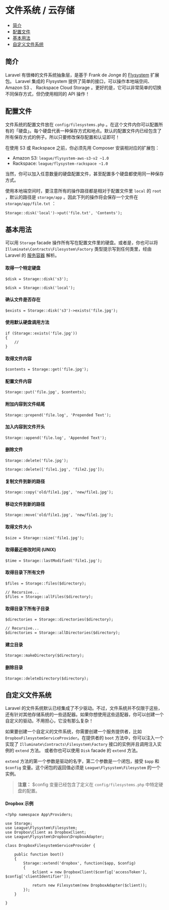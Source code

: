 # 文件系统 / 云存储

- [简介](#introduction)
- [配置文件](#configuration)
- [基本用法](#basic-usage)
- [自定义文件系统](#custom-filesystems)

<a name="introduction"></a>
## 简介

Laravel 有很棒的文件系统抽象层，是基于 Frank de Jonge 的 [Flysystem](https://github.com/thephpleague/flysystem) 扩展包。 Laravel 集成的 Flysystem 提供了简单的接口，可以操作本地端空间、 Amazon S3 、 Rackspace Cloud Storage 。更好的是，它可以非常简单的切换不同保存方式，但仍使用相同的 API 操作！

<a name="configuration"></a>
## 配置文件

文件系统的配置文件放在 `config/filesystems.php` 。在这个文件内你可以配置所有的「硬盘」。每个硬盘代表一种保存方式和地点。默认的配置文件内已经包含了所有保存方式的例子。所以只要修改保存配置和认证即可！

在使用 S3 或 Rackspace 之前，你必须先用 Composer 安装相对应的扩展包：

- Amazon S3: `league/flysystem-aws-s3-v2 ~1.0`
- Rackspace: `league/flysystem-rackspace ~1.0`

当然，你可以加入任意数量的硬盘配置文件，甚至配置多个硬盘都使用同一种保存方式。

使用本地端空间时，要注意所有的操作路径都是相对于配置文件里 `local` 的 `root` ，默认的路径是 `storage/app` 。因此下列的操作将会保存一个文件在 `storage/app/file.txt` ：

	Storage::disk('local')->put('file.txt', 'Contents');

<a name="basic-usage"></a>
## 基本用法

可以用 `Storage` facade 操作所有写在配置文件里的硬盘。或者是，你也可以将 `Illuminate\Contracts\Filesystem\Factory` 类型提示写到任何类里，经由 Laravel 的 [服务容器](/docs/5.0/container) 解析。

#### 取得一个特定硬盘

	$disk = Storage::disk('s3');

	$disk = Storage::disk('local');

#### 确认文件是否存在

	$exists = Storage::disk('s3')->exists('file.jpg');

#### 使用默认硬盘调用方法

	if (Storage::exists('file.jpg'))
	{
		//
	}

#### 取得文件内容

	$contents = Storage::get('file.jpg');

#### 配置文件内容

	Storage::put('file.jpg', $contents);

#### 附加内容到文件结尾

	Storage::prepend('file.log', 'Prepended Text');

#### 加入内容到文件开头

	Storage::append('file.log', 'Appended Text');

#### 删除文件

	Storage::delete('file.jpg');

	Storage::delete(['file1.jpg', 'file2.jpg']);

#### 复制文件到新的路径

	Storage::copy('old/file1.jpg', 'new/file1.jpg');

#### 移动文件到新的路径

	Storage::move('old/file1.jpg', 'new/file1.jpg');

#### 取得文件大小

	$size = Storage::size('file1.jpg');

#### 取得最近修改时间 (UNIX)

	$time = Storage::lastModified('file1.jpg');

#### 取得目录下所有文件

	$files = Storage::files($directory);

	// Recursive...
	$files = Storage::allFiles($directory);

#### 取得目录下所有子目录

	$directories = Storage::directories($directory);

	// Recursive...
	$directories = Storage::allDirectories($directory);

#### 建立目录

	Storage::makeDirectory($directory);

#### 删除目录

	Storage::deleteDirectory($directory);

<a name="custom-filesystems"></a>
## 自定义文件系统

Laravel 的文件系统默认已经集成了不少驱动。不过，文件系统并不仅限于这些，还有针对其他存储系统的一些适配器。如果你想使用这些适配器，你可以创建一个自定义的驱动。不用担心，它没有那么复杂！

如果要创建一个自定义的文件系统，你需要创建一个服务提供者，比如 `DropboxFilesystemServiceProvider`。在提供者的 `boot` 方法中，你可以注入一个实现了 `Illuminate\Contracts\Filesystem\Factory` 接口的实例并且调用注入实例的 `extend` 方法。
或者你也可以使用 `Disk` facade 的 `extend` 方法。

`extend` 方法的第一个参数是驱动的名字，第二个参数是一个闭包，接受 `$app` 和 `$config` 变量。这个闭包的返回值必须是 `League\Flysystem\Filesystem` 的一个实例。

> **注意：** $config 变量已经包含了定义在 `config/filesystems.php` 中特定硬盘的配置。

#### Dropbox 示例

	<?php namespace App\Providers;

	use Storage;
	use League\Flysystem\Filesystem;
	use Dropbox\Client as DropboxClient;
	use League\Flysystem\Dropbox\DropboxAdapter;

	class DropboxFilesystemServiceProvider {

		public function boot()
		{
			Storage::extend('dropbox', function($app, $config)
			{
				$client = new DropboxClient($config['accessToken'], $config['clientIdentifier']);

				return new Filesystem(new DropboxAdapter($client));
			});
		}

	}
